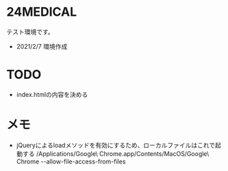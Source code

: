 # 24MEDICAL
テスト環境です。
- 2021/2/7 環境作成

# TODO
- index.htmlの内容を決める


# メモ
- jQueryによるloadメソッドを有効にするため、ローカルファイルはこれで起動する
/Applications/Google\ Chrome.app/Contents/MacOS/Google\ Chrome --allow-file-access-from-files